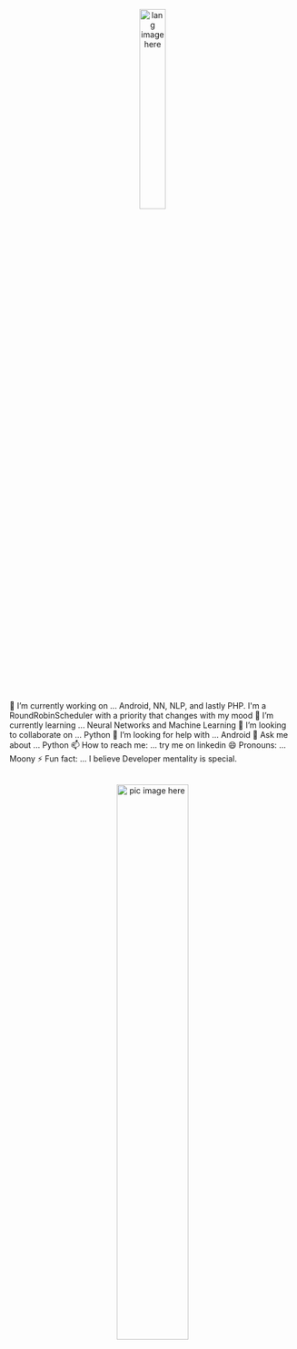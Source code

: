 <!--
### Hi there 👋 -->
<p align="center">
  <img width="30%" src="https://github.com/alansmathew/alansmathew/raw/master/lang.gif" alt="lang image here" />
</p> <br>

🔭 I’m currently working on ... Android, NN, NLP, and lastly PHP. I'm a RoundRobinScheduler with a priority that changes with my mood
🌱 I’m currently learning ... Neural Networks and Machine Learning
👯 I’m looking to collaborate on ... Python
🤔 I’m looking for help with ... Android
💬 Ask me about ... Python
📫 How to reach me: ... try me on linkedin
😄 Pronouns: ... Moony
⚡ Fun fact: ... I believe Developer mentality is special.
<br><br>
<p align="center">
  <img width="50%" src="https://github.com/alansmathew/alansmathew/raw/master/projects.gif" alt="pic image here" />
</p>
